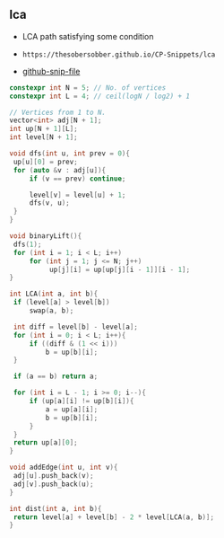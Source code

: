 
## lca

- LCA path satisfying some condition
- ```
  https://thesobersobber.github.io/CP-Snippets/lca
  ```
- [github-snip-file](https://github.com/theSoberSobber/CP-Snippets/blob/main/snippets.json#L1694)

```cpp
constexpr int N = 5; // No. of vertices
constexpr int L = 4; // ceil(logN / log2) + 1

// Vertices from 1 to N.
vector<int> adj[N + 1];
int up[N + 1][L];
int level[N + 1];

void dfs(int u, int prev = 0){
 up[u][0] = prev;
 for (auto &v : adj[u]){
     if (v == prev) continue;

     level[v] = level[u] + 1;
     dfs(v, u);
 }
}

void binaryLift(){
 dfs(1);
 for (int i = 1; i < L; i++)
     for (int j = 1; j <= N; j++)
          up[j][i] = up[up[j][i - 1]][i - 1];
}

int LCA(int a, int b){
 if (level[a] > level[b])
     swap(a, b);

 int diff = level[b] - level[a];
 for (int i = 0; i < L; i++){
     if ((diff & (1 << i)))
         b = up[b][i];
 }

 if (a == b) return a;

 for (int i = L - 1; i >= 0; i--){
     if (up[a][i] != up[b][i]){
         a = up[a][i];
         b = up[b][i];
     }
 }
 return up[a][0];
}

void addEdge(int u, int v){
 adj[u].push_back(v);
 adj[v].push_back(u);
}

int dist(int a, int b){
 return level[a] + level[b] - 2 * level[LCA(a, b)];
}

```
